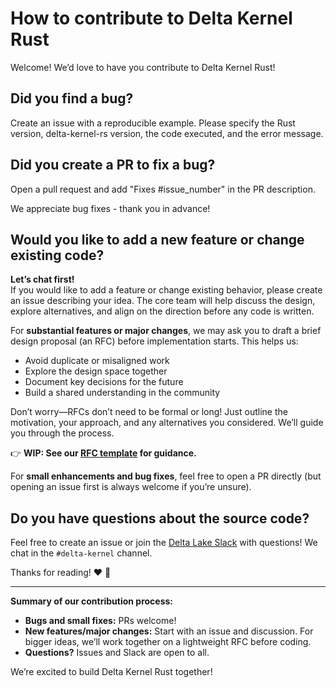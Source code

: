 # How to contribute to Delta Kernel Rust

Welcome! We’d love to have you contribute to Delta Kernel Rust!

## Did you find a bug?

Create an issue with a reproducible example. Please specify the Rust version, delta-kernel-rs version, the code executed, and the error message.

## Did you create a PR to fix a bug?

Open a pull request and add "Fixes #issue_number" in the PR description.

We appreciate bug fixes - thank you in advance!

## Would you like to add a new feature or change existing code?

**Let’s chat first!**  
If you would like to add a feature or change existing behavior, please create an issue describing your idea. The core team will help discuss the design, explore alternatives, and align on the direction before any code is written.

For **substantial features or major changes**, we may ask you to draft a brief design proposal (an RFC) before implementation starts. This helps us:

- Avoid duplicate or misaligned work
- Explore the design space together
- Document key decisions for the future
- Build a shared understanding in the community

Don’t worry—RFCs don’t need to be formal or long! Just outline the motivation, your approach, and any alternatives you considered. We’ll guide you through the process.

👉 **WIP: See our [RFC template](../protocol_rfcs/000-template.md) for guidance.**

For **small enhancements and bug fixes**, feel free to open a PR directly (but opening an issue first is always welcome if you’re unsure).

## Do you have questions about the source code?

Feel free to create an issue or join the [Delta Lake Slack](https://go.delta.io/slack) with questions! We chat in the `#delta-kernel` channel.

Thanks for reading! :heart: :crab:

---

**Summary of our contribution process:**
- **Bugs and small fixes:** PRs welcome!
- **New features/major changes:** Start with an issue and discussion. For bigger ideas, we’ll work together on a lightweight RFC before coding.
- **Questions?** Issues and Slack are open to all.

We’re excited to build Delta Kernel Rust together!
